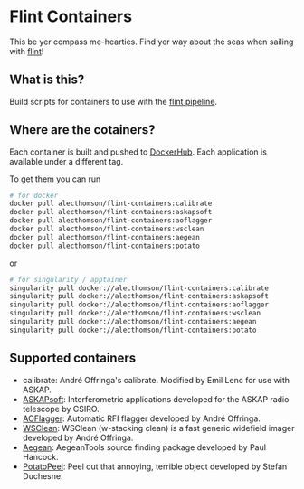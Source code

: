# Flint Containers

This be yer compass me-hearties. Find yer way about the seas when sailing with [flint](https://github.com/tjgalvin/flint)!

## What is this?

Build scripts for containers to use with the [flint pipeline](https://github.com/tjgalvin/flint).

## Where are the cotainers?

Each container is built and pushed to [DockerHub](https://hub.docker.com/r/alecthomson/flint-containers/tags). Each application is available under a different tag.

To get them you can run

```bash
# for docker
docker pull alecthomson/flint-containers:calibrate
docker pull alecthomson/flint-containers:askapsoft
docker pull alecthomson/flint-containers:aoflagger
docker pull alecthomson/flint-containers:wsclean
docker pull alecthomson/flint-containers:aegean
docker pull alecthomson/flint-containers:potato
```

or

```bash
# for singularity / apptainer
singularity pull docker://alecthomson/flint-containers:calibrate
singularity pull docker://alecthomson/flint-containers:askapsoft
singularity pull docker://alecthomson/flint-containers:aoflagger
singularity pull docker://alecthomson/flint-containers:wsclean
singularity pull docker://alecthomson/flint-containers:aegean
singularity pull docker://alecthomson/flint-containers:potato
```

## Supported containers

- calibrate: André Offringa's calibrate. Modified by Emil Lenc for use with ASKAP.
- [ASKAPsoft](https://www.atnf.csiro.au/computing/software/askapsoft/sdp/docs/current): Interferometric applications developed for the ASKAP radio telescope by CSIRO.
- [AOFlagger](https://aoflagger.readthedocs.io/en/latest/): Automatic RFI flagger developed by André Offringa.
- [WSClean](https://wsclean.readthedocs.io/en/latest/): WSClean (w-stacking clean) is a fast generic widefield imager developed by André Offringa.
- [Aegean](https://github.com/PaulHancock/Aegean): AegeanTools source finding package developed by Paul Hancock.
- [PotatoPeel](https://gitlab.com/Sunmish/potato): Peel out that annoying, terrible object developed by Stefan Duchesne.
